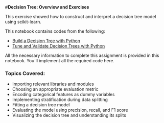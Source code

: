 #**Decision Tree: Overview and Exercises**

This exercise showed how to construct and interpret a decision tree model using scikit-learn. 

This notebook contains codes from the following:

- [Build a Decision Tree with Python](#)
- [Tune and Validate Decision Trees with Python](#)

All the necessary information to complete this assignment is provided in this notebook. You'll implement all the required code here.

### Topics Covered:
- Importing relevant libraries and modules
- Choosing an appropriate evaluation metric
- Encoding categorical features as dummy variables
- Implementing stratification during data splitting
- Fitting a decision tree model
- Evaluating the model using precision, recall, and F1 score
- Visualizing the decision tree and understanding its splits
